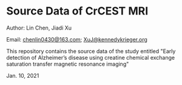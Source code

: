 # Source Data of CrCEST MRI

Author: Lin Chen, Jiadi Xu

Email:  [chenlin0430@163.com](mailto:chenlin0430@163.com);  [XuJ@kennedykrieger.org](mailto:XuJ@kennedykrieger.org)

This repository contains the source data of the study entitled "Early detection of Alzheimer’s disease using creatine chemical exchange saturation transfer magnetic resonance imaging"

Jan. 10, 2021